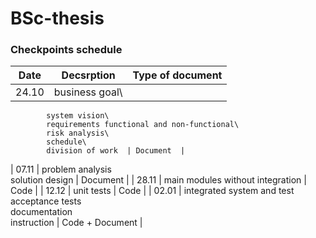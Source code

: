 # BSc-thesis

### Checkpoints schedule
| Date  | Decsrption | Type of document |
| ------------- | ------------- | ------------- |
| 24.10  | business goal\
            system vision\
            requirements functional and non-functional\
            risk analysis\
            schedule\
            division of work  | Document  |
| 07.11  | problem analysis\
            solution design  | Document  |
| 28.11  | main modules without integration  | Code  |
| 12.12  | unit tests  | Code |
| 02.01  | integrated system and test\
          acceptance tests\
          documentation\
          instruction | Code + Document  |
